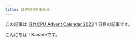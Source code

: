 ```yaml
---
title: 自作CPUを語る会
---
```


この記事は [自作CPU Advent Calendar 2023](https://adventar.org/calendars/8916) 1 日目の記事です。

こんにちは！Kanadeです。
